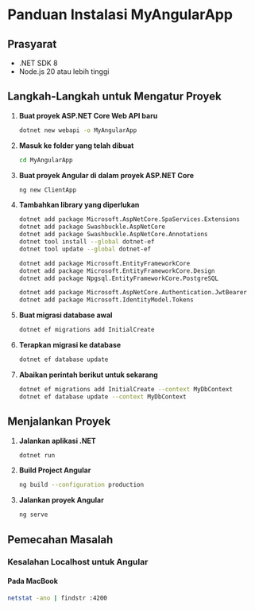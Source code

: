 # Panduan Instalasi MyAngularApp

## Prasyarat
- .NET SDK 8
- Node.js 20 atau lebih tinggi

## Langkah-Langkah untuk Mengatur Proyek

1. **Buat proyek ASP.NET Core Web API baru**
    ```sh
    dotnet new webapi -o MyAngularApp
    ```

2. **Masuk ke folder yang telah dibuat**
    ```sh
    cd MyAngularApp
    ```

3. **Buat proyek Angular di dalam proyek ASP.NET Core**
    ```sh
    ng new ClientApp
    ```

4. **Tambahkan library yang diperlukan**
    ```sh
    dotnet add package Microsoft.AspNetCore.SpaServices.Extensions
    dotnet add package Swashbuckle.AspNetCore
    dotnet add package Swashbuckle.AspNetCore.Annotations
    dotnet tool install --global dotnet-ef
    dotnet tool update --global dotnet-ef

    dotnet add package Microsoft.EntityFrameworkCore
    dotnet add package Microsoft.EntityFrameworkCore.Design
    dotnet add package Npgsql.EntityFrameworkCore.PostgreSQL

    dotnet add package Microsoft.AspNetCore.Authentication.JwtBearer
    dotnet add package Microsoft.IdentityModel.Tokens
    ```

5. **Buat migrasi database awal**
    ```sh
    dotnet ef migrations add InitialCreate
    ```

6. **Terapkan migrasi ke database**
    ```sh
    dotnet ef database update
    ```

7. **Abaikan perintah berikut untuk sekarang**
    ```sh
    dotnet ef migrations add InitialCreate --context MyDbContext
    dotnet ef database update --context MyDbContext
    ```

## Menjalankan Proyek

1. **Jalankan aplikasi .NET**
    ```sh
    dotnet run
    ```

2. **Build Project Angular**
    ```sh
    ng build --configuration production
    ```

3. **Jalankan proyek Angular**
    ```sh
    ng serve
    ```

## Pemecahan Masalah

### Kesalahan Localhost untuk Angular

#### Pada MacBook
```sh
netstat -ano | findstr :4200

